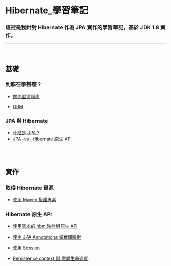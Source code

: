 # Hibernate_學習筆記


### 這裡是我針對 Hibernate 作為 JPA 實作的學習筆記，基於 JDK 1.8 實作。



---------------------------------------------

<br>

## 基礎


### 到底在學甚麼 ?

* [關係型資料庫](./NOTE/關係型資料庫.md)

* [ORM](./NOTE/ORM.md)


### JPA 與 Hibernate

* [什麼是 JPA ?](./NOTE/什麼是_JPA.md)
* [JPA -vs- Hibernate 原生 API](./NOTE/JPA_vs_Hibernate_原生_API.md)

<br>
<br>

## 實作

### 取得 Hibernate 資源

* [使用 Maven 搭建專案](./NOTE/使用_Maven_搭建專案.md)

### Hibernate 原生 API
    
* [使用基本的 hbm 映射與原生 API](./NOTE/使用基本的_hbm_映射與原生_API.md)

* [使用 JPA Annotations 做實體映射](./NOTE/使用_JPA_Annotations_做實體映射.md)

* [使用 Session](./NOTE/使用_Session.md)

* [Persistence context 與 實體生命週期](./NOTE/Persistence_context_與_實體生命週期.md)